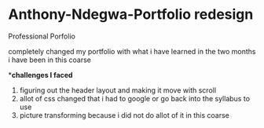 # Anthony-Ndegwa-Portfolio redesign 
Professional  Porfolio

<p> completely changed my portfolio with what i have learned in the two months i have been in this coarse
   
   
***challenges I faced**
1. figuring out the header layout and making it move with scroll 
2. allot of css changed that i had to google or go back into the syllabus to use 
3. picture transforming because i did not do allot of it in this coarse 
